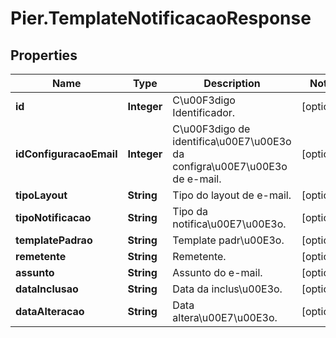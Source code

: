 # Pier.TemplateNotificacaoResponse

## Properties
Name | Type | Description | Notes
------------ | ------------- | ------------- | -------------
**id** | **Integer** | C\u00F3digo Identificador. | [optional] 
**idConfiguracaoEmail** | **Integer** | C\u00F3digo de identifica\u00E7\u00E3o da configra\u00E7\u00E3o de e-mail. | [optional] 
**tipoLayout** | **String** | Tipo do layout de e-mail. | [optional] 
**tipoNotificacao** | **String** | Tipo da notifica\u00E7\u00E3o. | [optional] 
**templatePadrao** | **String** | Template padr\u00E3o. | [optional] 
**remetente** | **String** | Remetente. | [optional] 
**assunto** | **String** | Assunto do e-mail. | [optional] 
**dataInclusao** | **String** | Data da inclus\u00E3o. | [optional] 
**dataAlteracao** | **String** | Data altera\u00E7\u00E3o. | [optional] 


